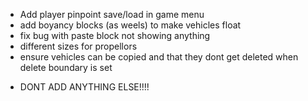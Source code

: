* Add player pinpoint save/load in game menu
* add boyancy blocks (as weels) to make vehicles float
* fix bug with paste block not showing anything
* different sizes for propellors
* ensure vehicles can be copied and that they dont get deleted when delete boundary is set
- DONT ADD ANYTHING ELSE!!!!